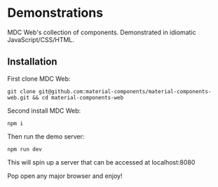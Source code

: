# Demonstrations

MDC Web's collection of components. Demonstrated in idiomatic JavaScript/CSS/HTML.

## Installation

First clone MDC Web:

```
git clone git@github.com:material-components/material-components-web.git && cd material-components-web
```

Second install MDC Web:

```
npm i
```

Then run the demo server:
```
npm run dev
```

This will spin up a server that can be accessed at localhost:8080

Pop open any major browser and enjoy!
